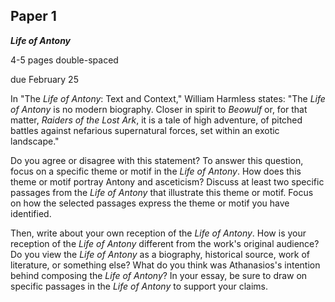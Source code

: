 ## Paper 1
**_Life of Antony_**

4-5 pages double-spaced

due February 25

In "The _Life of Antony_: Text and Context," William Harmless states: "The _Life of Antony_ is no modern biography. Closer in spirit to _Beowulf_ or, for that matter, _Raiders of the Lost Ark_, it is a tale of high adventure, of pitched battles against nefarious supernatural forces, set within an exotic landscape."

Do you agree or disagree with this statement? To answer this question, focus on a specific theme or motif in the _Life of Antony_. How does this theme or motif portray Antony and asceticism? Discuss at least two specific passages from the _Life of Antony_ that illustrate this theme or motif. Focus on how the selected passages express the theme or motif you have identified.

Then, write about your own reception of the _Life of Antony_. How is your reception of the _Life of Antony_ different from the work's original audience? Do you view the _Life of Antony_ as a biography, historical source, work of literature, or something else? What do you think was Athanasios's intention behind composing the _Life of Antony_? In your essay, be sure to draw on specific passages in the _Life of Antony_ to support your claims.
